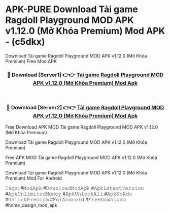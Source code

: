 # APK-PURE Download Tải game Ragdoll Playground MOD APK v1.12.0 (Mở Khóa Premium) Mod APK - (c5dkx)
Download Tải game Ragdoll Playground MOD APK v1.12.0 (Mở Khóa Premium) Free Mod APK

<div align="center">
<h3>🔴 Download [Server1] 👉👉 <a href="https://apk-comot.site?title=Tải_game_Ragdoll_Playground_MOD_APK_v1.12.0_(Mở_Khóa_Premium)">Tải game Ragdoll Playground MOD APK v1.12.0 (Mở Khóa Premium) Mod Apk</a></h3><br>

<h3>🔴 Download [Server2] 👉👉 <a href="https://apk-comot.site?title=Tải_game_Ragdoll_Playground_MOD_APK_v1.12.0_(Mở_Khóa_Premium)">Tải game Ragdoll Playground MOD APK v1.12.0 (Mở Khóa Premium) Mod Apk</a></h3>
</div>


Free Download APK MOD Tải game Ragdoll Playground MOD APK v1.12.0 (Mở Khóa Premium)

Download Tải game Ragdoll Playground MOD APK v1.12.0 (Mở Khóa Premium) 

Free APK MOD Tải game Ragdoll Playground MOD APK v1.12.0 (Mở Khóa Premium) 

Download Tải game Ragdoll Playground MOD APK v1.12.0 (Mở Khóa Premium) Mod For Android

𝚃𝚊𝚐𝚜: #𝙼𝚘𝚍𝙰𝚙𝚔 #𝙳𝚘𝚠𝚗𝚕𝚘𝚊𝚍𝙼𝚘𝚍𝙰𝚙𝚔 #𝙰𝚙𝚔𝙻𝚊𝚝𝚎𝚜𝚝𝚅𝚎𝚛𝚜𝚒𝚘𝚗 #𝙰𝚙𝚔𝚄𝚗𝚕𝚒𝚖𝚒𝚝𝚎𝚍𝙼𝚘𝚗𝚎𝚢 #𝙰𝚙𝚔𝚄𝚗𝚕𝚘𝚌𝚔𝙰𝚕𝚕 #𝙰𝚙𝚔𝙽𝚘𝙰𝚍𝚜 #𝚄𝚗𝚕𝚘𝚌𝚔𝙿𝚛𝚎𝚖𝚒𝚞𝚖 #𝙵𝚘𝚛𝙰𝚗𝚍𝚛𝚘𝚒𝚍 #𝙵𝚛𝚎𝚎𝙳𝚘𝚠𝚗𝚕𝚘𝚊𝚍 #home_design_mod_apk